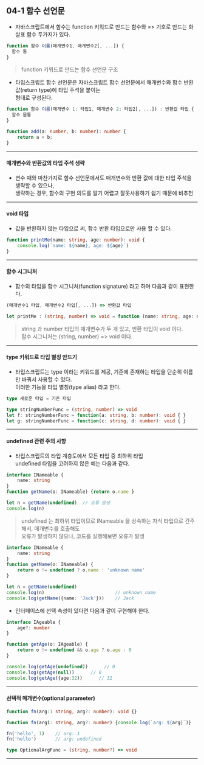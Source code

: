 ## 04-1 함수 선언문  

- 자바스크립트에서 함수는 function 키워드로 만드는 함수와 => 기호로 만드는 화살표 함수 두가지가 있다.

```typeScript
function 함수 이름(매개변수1, 매개변수2[, ...]) {
  함수 통
}
```
> function 키워드로 만드는 함수 선언문 구조
 
 - 타입스크립트 함수 선언문은 자바스크립트 함수 선언문에서 매개변수와 함수 반환값(return type)에 타입 주석을 붙이는  
   형태로 구성된다.
   
```typeScript
function 함수 이름(매개변수 1: 타입1, 매개변수 2: 타입2[, ...]) : 반환값 타입 {
  함수 몸통
}
```

```typeScript
function add(a: number, b: number): number {
    return a + b; 
}
```

***


#### 매개변수와 반환값의 타입 주석 생략

- 변수 때와 마찬가지로 함수 선언문에서도 매개변수와 반환 값에 대한 타입 주석을 생략할 수 있으나,  
  생략하는 경우, 함수의 구현 의도를 알기 어렵고 잘못사용하기 쉽기 때문에 비추천
  

***


#### void 타입

- 값을 반환하지 않는 타입으로 써, 함수 반환 타입으로만 사용 할 수 있다.

```typeScript
function printMe(name: string, age: number): void {
    console.log(`name: ${name}, age: ${age}`)
}
```


***


#### 함수 시그니처

- 함수의 타입을 함수 시그니처(function signature) 라고 하며 다음과 같이 표현한다.

```typeScript
(매개변수1 타입, 매개변수2 타입[, ...]) => 반환값 타입
```

```typeScript
let printMe : (string, number) => void = function (name: string, age: number): void { }
```
> string 과 number 타입의 매개변수가 두 개 있고, 반환 타입이 void 이다.  
  함수 시그니처는 (string, number) => void 이다.
  

***


#### type 키워드로 타입 별칭 만드기

- 타입스크립트는 type 이라는 키워드를 제공, 기존에 존재하는 타입을 단순히 이름만 바꿔서 사용할 수 있다.  
  이러한 기능을 타입 별칭(type alias) 라고 한다.
  
```typeScript
type 새로운 타입 = 기존 타입
```

```typeScript
type stringNumberFunc = (string, number) => void
let f: stringNumberFunc = function(a: string, b: number): void { }
let g: stringNumberFunc = function(c: string, d: number): void { }
```


***


#### undefined 관련 주의 사항

- 타입스크립트의 타입 계층도에서 모든 타입 중 최하위 타입  
  undefined 타입을 고려하지 않은 예는 다음과 같다.
  
```typeScript
interface INameable {
    name: string
}
function getName(o: INameable) {return o.name }

let n = getName(undefined)  // 오류 발생
console.log(n)
```
> undefined 는 최하위 타입이므로 INameable 을 상속하는 자식 타입으로 간주해서, 매개변수를 호출해도  
  오류가 발생하지 않으나, 코드를 실행해보면 오류가 발생 


```typeScript
interface INameable {
    name: string
}
function getName(o: INameable) {
    return o != undefined ? o.name : 'unknown name'
}

let n = getName(undefined) 
console.log(n)                          // unknown name
console.log(getName({name: 'Jack'}))    // Jack 
```

- 인터페이스에 선택 속성이 있다면 다음과 같이 구현해야 한다.

```typeScript
interface IAgeable {
    age?: number
}

function getAge(o: IAgeable) {
    return o != undefined && o.age ? o.age : 0 
}

console.log(getAge(undefined))      // 0 
console.log(getAge(null))      // 0 
console.log(getAge({age:32))      // 32

```


***


#### 선택적 매개변수(optional parameter)

```typeScript
function fn(arg:1 string, arg?: number): void {}
```

```typeScript
function fn(arg1: string, arg?: number) {console.log(`arg: ${arg}`)}

fn('hello', 1)    // arg: 1
fn('hello')       // arg: undefined
```

```typeScript
type OptionalArgFunc = (string, number?) => void
```


***
